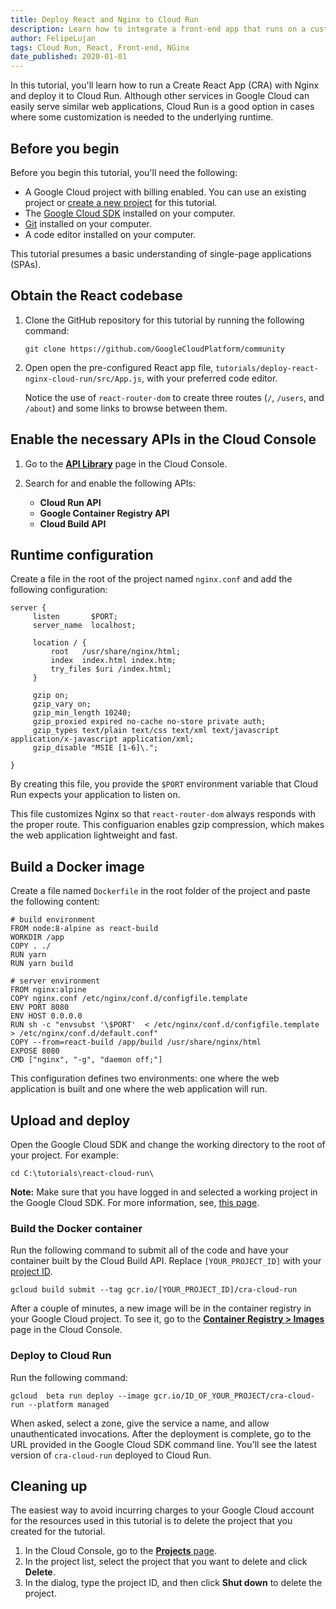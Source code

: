 ```yaml
---
title: Deploy React and Nginx to Cloud Run
description: Learn how to integrate a front-end app that runs on a customized runtime, with Cloud Run.
author: FelipeLujan
tags: Cloud Run, React, Front-end, NGinx
date_published: 2020-01-01
---
```


In this tutorial, you'll learn how to run a Create React App (CRA) with Nginx and deploy it to Cloud Run. Although other 
services in Google Cloud can easily serve similar web applications, Cloud Run is a good option in cases where some
customization is needed to the underlying runtime.

## Before you begin

Before you begin this tutorial, you'll need the following:

* A Google Cloud project with billing enabled. You can use an existing project or
  [create a new project](https://cloud.google.com/resource-manager/docs/creating-managing-projects) for this tutorial. 
* The [Google Cloud SDK](https://cloud.google.com/sdk/install) installed on your computer.
* [Git](https://git-scm.com/downloads) installed on your computer.
* A code editor installed on your computer.

This tutorial presumes a basic understanding of single-page applications (SPAs). 

## Obtain the React codebase

1.  Clone the GitHub repository for this tutorial by running the following command:

        git clone https://github.com/GoogleCloudPlatform/community
        
1.  Open open the pre-configured React app file, `tutorials/deploy-react-nginx-cloud-run/src/App.js`, with your preferred
    code editor.

    Notice the use of `react-router-dom` to create three routes (`/`, `/users`, and `/about`) and some links to browse
    between them.

## Enable the necessary APIs in the Cloud Console

1.  Go to the [**API Library**](http://console.cloud.google.com/apis/library) page in the Cloud Console.
1.  Search for and enable the following APIs:

    * **Cloud Run API**
    * **Google Container Registry API**
    * **Cloud Build API**

## Runtime configuration

Create a file in the root of the project named `nginx.conf` and add the following configuration:

    server {
         listen       $PORT;
         server_name  localhost;
         
         location / {
             root   /usr/share/nginx/html;
             index  index.html index.htm;
             try_files $uri /index.html;
         }
         
         gzip on;
         gzip_vary on;
         gzip_min_length 10240;
         gzip_proxied expired no-cache no-store private auth;
         gzip_types text/plain text/css text/xml text/javascript application/x-javascript application/xml;
         gzip_disable "MSIE [1-6]\.";
         
    }
    
By creating this file, you provide the `$PORT` environment variable that Cloud Run expects your application to listen on. 
  
This file customizes Nginx so that `react-router-dom` always responds with the proper route. This configuarion enables gzip
compression, which makes the web application lightweight and fast. 

## Build a Docker image

Create a file named `Dockerfile` in the root folder of the project and paste the following content:
 
    # build environment
    FROM node:8-alpine as react-build
    WORKDIR /app
    COPY . ./
    RUN yarn
    RUN yarn build
    
    # server environment
    FROM nginx:alpine
    COPY nginx.conf /etc/nginx/conf.d/configfile.template
    ENV PORT 8080
    ENV HOST 0.0.0.0
    RUN sh -c "envsubst '\$PORT'  < /etc/nginx/conf.d/configfile.template > /etc/nginx/conf.d/default.conf"
    COPY --from=react-build /app/build /usr/share/nginx/html
    EXPOSE 8080
    CMD ["nginx", "-g", "daemon off;"]
    
This configuration defines two environments: one where the web application is built and one where the web application 
will run.
 
## Upload and deploy

Open the Google Cloud SDK and change the working directory to the root of your project. For example:
  
    cd C:\tutorials\react-cloud-run\
  
**Note:** Make sure that you have logged in and selected a working project in the Google Cloud SDK. For more information,
see, [this page](https://cloud.google.com/sdk/gcloud/reference/config/set).
 
### Build the Docker container

Run the following command to submit all of the code and have your container built by the Cloud Build API. Replace 
`[YOUR_PROJECT_ID]` with your
[project ID](https://cloud.google.com/resource-manager/docs/creating-managing-projects#identifying_projects).
  
    gcloud build submit --tag gcr.io/[YOUR_PROJECT_ID]/cra-cloud-run
     
After a couple of minutes, a new image will be in the container registry in your Google Cloud project. To see it, go to the 
[**Container Registry > Images**](http://console.cloud.google.com/gcr/images) page in the Cloud Console.

### Deploy to Cloud Run
  
Run the following command:

    gcloud  beta run deploy --image gcr.io/ID_OF_YOUR_PROJECT/cra-cloud-run --platform managed 

When asked, select a zone, give the service a name, and allow unauthenticated invocations. After the deployment is complete, 
go to the URL provided in the Google Cloud SDK command line. You'll see the latest version of `cra-cloud-run` deployed to 
Cloud Run.

## Cleaning up

The easiest way to avoid incurring charges to your Google Cloud account for the resources used in this tutorial is to delete
the project that you created for the tutorial.

1.  In the Cloud Console, go to the [**Projects** page](https://console.cloud.google.com/iam-admin/projects).
1.  In the project list, select the project that you want to delete and click **Delete**.
1.  In the dialog, type the project ID, and then click **Shut down** to delete the project.
